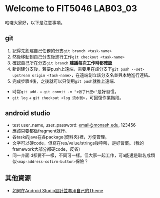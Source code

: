 # Welcome to FIT5046 LAB03_03

哈囉大家好，以下是注意事項。


## git
1. 記得先創建自己任務的分支`git branch <task-name>`
2. 然後移動到自己分支後進行工作`git checkout <task-name>`
3. 確認自己所在分支`git branch` **建議每次工作時都確認**
4. 新創建分支後，若要push上遠端，需要用在該分支下`git push --set-upstream origin <task-name>`，在遠端創立該分支名並與本地進行連結。
5. 完成步驟4後，之後就可以只使用`git push`就推上遠端．

- 時常`git add.` + `git commit -m "<做了什麼>"`是好習慣。
- `git log` + `git checkout <log 流水號>`，可回復作業階段。

## android studio

- test user_name, user_password: email@monash.edu, 123456
- 應該只要都做fragment就行。
- 各task的java在各package(資料夾)裡，方便管理。
- 文字可以硬code，但寫在res/value/strings後呼叫，是好習慣。（我的framework大部分都硬code，反省）
- 同一介面id都要不一樣，不同可一樣。但大家一起工作，可a能還是取名成類似`<map-address-cofirm-button>`保險？

## 其他資源

- [如何在Android Studio設計並套用自己的Theme](https://medium.com/@maggie.kuo/%E5%A6%82%E4%BD%95%E5%9C%A8android-studio%E8%A8%AD%E8%A8%88%E4%B8%A6%E5%A5%97%E7%94%A8%E8%87%AA%E5%B7%B1%E7%9A%84theme-973f7a2f14a6)


